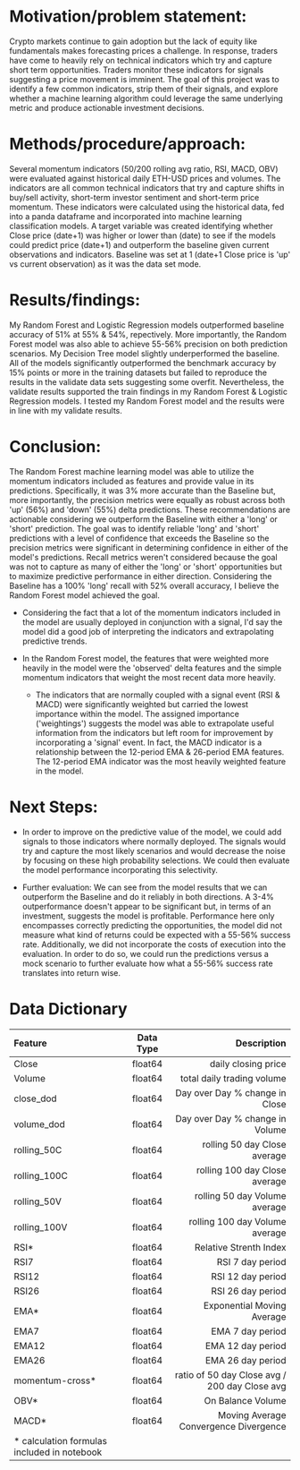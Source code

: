 # Motivation/problem statement: 

Crypto markets continue to gain adoption but the lack of equity like fundamentals makes forecasting prices a challenge.  In response, traders have come to heavily rely on technical indicators which try and capture short term opportunities.  Traders monitor these indicators for signals suggesting a price movement is imminent.  The goal of this project was to identify a few common indicators, strip them of their signals, and explore whether a machine learning algorithm could leverage the same underlying metric and produce actionable investment decisions.  

# Methods/procedure/approach: 

Several momentum indicators (50/200 rolling avg ratio, RSI, MACD, OBV) were evaluated against historical daily ETH-USD prices and volumes.  The indicators are all common technical indicators that try and capture shifts in buy/sell activity, short-term investor sentiment and short-term price momentum.  These indicators were calculated using the historical data, fed into a panda dataframe and incorporated into machine learning classification models.  A target variable was created identifying whether Close price (date+1) was higher or lower than (date) to see if the models could predict price (date+1) and outperform the baseline given current observations and indicators. Baseline was set at 1 (date+1 Close price is 'up' vs current observation) as it was the data set mode.

# Results/findings: 

My Random Forest and Logistic Regression models outperformed baseline accuracy of 51% at 55% & 54%, repectively.  More importantly, the Random Forest model was also able to achieve 55-56% precision on both prediction scenarios.  My Decision Tree model slightly underperformed the baseline.  All of the models significantly outperformed the benchmark accuracy by 15% points or more in the training datasets but failed to reproduce the results in the validate data sets suggesting some overfit.  Nevertheless, the validate results supported the train findings in my Random Forest & Logistic Regression models.  I tested my Random Forest model and the results were in line with my validate results.  

# Conclusion: 

The Random Forest machine learning model was able to utilize the momentum indicators included as features and provide value in its predictions. Specifically, it was 3% more accurate than the Baseline but, more importantly, the precision metrics were equally as robust across both 'up' (56%) and 'down' (55%) delta predictions. These recommendations are actionable considering we outperform the Baseline with either a 'long' or 'short' prediction. The goal was to identify reliable 'long' and 'short' predictions with a level of confidence that exceeds the Baseline so the precision metrics were significant in determining confidence in either of the model's predictions. Recall metrics weren't considered because the goal was not to capture as many of either the 'long' or 'short' opportunities but to maximize predictive performance in either direction. Considering the Baseline has a 100% 'long' recall with 52% overall accuracy, I believe the Random Forest model achieved the goal.

* Considering the fact that a lot of the momentum indicators included in the model are usually deployed in conjunction with a signal, I'd say the model did a good job of interpreting the indicators and extrapolating predictive trends.

*  In the Random Forest model, the features that were weighted more heavily in the model were the 'observed' delta features and the simple momentum indicators that weight the most recent data more heavily.

    * The indicators that are normally coupled with a signal event (RSI & MACD) were significantly weighted but carried the lowest importance within the model. The assigned importance ('weightings') suggests the model was able to extrapolate useful information from the indicators but left room for improvement by incorporating a 'signal' event. In fact, the MACD indicator is a relationship between the 12-period EMA & 26-period EMA features. The 12-period EMA indicator was the most heavily weighted feature in the model.

# Next Steps:

* In order to improve on the predictive value of the model, we could add signals to those indicators where normally deployed. The signals would try and capture the most likely scenarios and would decrease the noise by focusing on these high probability selections. We could then evaluate the model performance incorporating this selectivity.

* Further evaluation: We can see from the model results that we can outperform the Baseline and do it reliably in both directions. A 3-4% outperformance doesn't appear to be significant but, in terms of an investment, suggests the model is profitable. Performance here only encompasses correctly predicting the opportunities, the model did not measure what kind of returns could be expected with a 55-56% success rate. Additionally, we did not incorporate the costs of execution into the evaluation. In order to do so, we could run the predictions versus a mock scenario to further evaluate how what a 55-56% success rate translates into return wise. 

# Data Dictionary

   Feature      |  Data Type   | Description    |
| :------------- | :----------: | -----------: |
| Close| float64 | daily closing price |
| Volume | float64   | total daily trading volume  |
| close_dod   | float64 | Day over Day % change in Close  |
| volume_dod  | float64 | Day over Day % change in Volume |
| rolling_50C | float64 | rolling 50 day Close average |
| rolling_100C | float64 | rolling 100 day Close average |
| rolling_50V  | float64 | rolling 50 day Volume average |
| rolling_100V | float64 | rolling 100 day Volume average |
| RSI* | float64 | Relative Strenth Index |
| RSI7 | float64 | RSI 7 day period |
| RSI12 | float64 | RSI 12 day period  |
| RSI26 | float64 | RSI 26 day period |
| EMA* | float64 | Exponential Moving Average |
| EMA7 | float64 | EMA 7 day period |
| EMA12 | float64 | EMA 12 day period |
| EMA26 | float64 | EMA 26 day period |
| momentum-cross* | float64 | ratio of 50 day Close avg / 200 day Close avg |
| OBV* | float64 | On Balance Volume |
| MACD* | float64 | Moving Average Convergence Divergence |
| * calculation formulas included in notebook |
